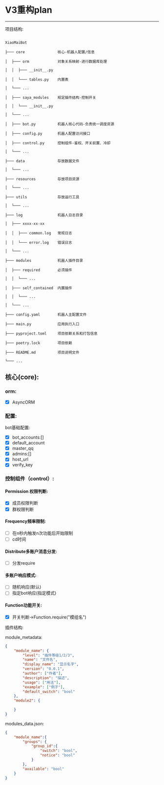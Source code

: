 # V3重构plan

---

项目结构:

```

XiaoMaiBot

├─── core               核心-机器人配置/信息

│  ├─── orm             对象关系映射-进行数据库处理

│  │  ├─── __init__.py

│  │  └─── tables.py    内置表

│  └─── ...

│  ├─── saya_modules    规定插件结构-控制开关

│  │  └─── __init__.py

│  └─── ...

│  ├─── bot.py          机器人核心代码-负责统一调度资源

│  ├─── config.py       机器人配置访问接口

│  ├─── control.py      控制组件-鉴权、开关前置、冷却

│  └─── ...

├─── data               存放数据文件

│  └─── ...

├─── resources          存放项目资源

│  └─── ...

├─── utils              存放运行工具

│  └─── ...

├─── log                机器人日志目录

│  ├─── xxxx-xx-xx

│  │  ├─── common.log   常规日志

│  │  └─── error.log    错误日志

│  └─── ...

├─── modules            机器人插件目录

│  ├─── required        必须插件

│  │  └─── ...

│  ├─── self_contained  内置插件

│  │  └─── ...

│  └─── ...

├─── config.yaml        机器人主配置文件

├─── main.py            应用执行入口

├─── pyproject.toml     项目依赖关系和打包信息

├─── poetry.lock        项目依赖

├─── README.md          项目说明文件

└─── ...  

```

## 核心(core):

### orm:
- [x] AsyncORM

### 配置:
bot基础配置:

- [x] bot_accounts:[]
- [x] default_account
- [x] master_qq
- [x] admins:[]
- [x] host_url
- [x] verify_key

### 控制组件（control）:

#### Permission 权限判断:
- [x] 成员权限判断
- [x] 群权限判断

#### Frequency频率限制:
- [ ] 在n秒内触发n次功能后开始限制
- [ ] cd时间

#### Distribute多账户消息分发:
- [ ] 分发require 

#### 多账户响应模式:
- [ ] 随机响应(默认)
- [ ]   指定bot响应(指定模式)

#### Function功能开关:
- [x] 开关判断->Function.require("模组名")

插件结构:

module_metadata:
```json
{
    "module_name": {
        "level": "插件等级1/2/3",
        "name": "文件名",
        "display_name": "显示名字",
        "version": "0.0.1",
        "author": ["作者"],
        "description": "描述",
        "usage": ["用法"],
        "example": ["例子"],
        "default_switch": "bool"
    },
    "module2": {
    
    }
}
```

modules_data.json:
```json
{
    "module_name":{
        "groups": {
            "group_id":{
            	"switch": "bool",
                "notice": "bool"
            }
		},
        "available": "bool"
    }
}
```

